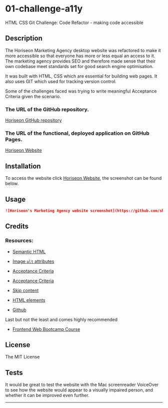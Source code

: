 # 01-challenge-a11y
HTML CSS Git Challenge: Code Refactor - making code accessible

## Description 
The Horiseon Marketing Agency desktop website was refactored to make it more accessible so that everyone has more or less equal an access to it. The marketing agency provides SEO and therefore made sense that their own codebase meet standards set for good search engine optimisation. 

It was built with HTML, CSS which are essential for building web pages. It also uses GIT which used for tracking version control.  

Some of the challenges faced was trying to write meaningful Acceptance Criteria given the scenario. 

### The URL of the GitHub repository.
[Horiseon GitHub repository](https://github.com/shirleyama/01-challenge-a11y)
### The URL of the functional, deployed application on GitHub Pages.
[Horiseon Website](https://shirleyama.github.io/01-challenge-a11y/)


## Installation

To access the website click [Horiseon Website](https://shirleyama.github.io/01-challenge-a11y/), the screenshot can be found below.


## Usage 

```md
![Horiseon's Marketing Agency website screenshot](https://github.com/shirleyama/01-challenge-a11y/blob/main/assets/images/01-html-css-git-challenge-demo.png "Horiseon's Marketing Agency website screenshot")
```

## Credits

### Resources:

* [Semantic HTML](https://www.w3schools.com/html/html5_semantic_elements.asp)

* [Image `alt` attributes](https://www.w3schools.com/tags/att_img_alt.asp)

* [Acceptance Criteria](https://www.altexsoft.com/blog/business/acceptance-criteria-purposes-formats-and-best-practices/)

* [Acceptance Criteria](https://rubygarage.org/blog/clear-acceptance-criteria-and-why-its-important)

* [Skip content](https://webaim.org/techniques/skipnav/#hidden)

* [HTML elements](https://developer.mozilla.org/en-US/docs/Web/HTML/Element)

* [Github](https://docs.github.com/en)

Last but not the least and comes highly recommended
* [Frontend Web Bootcamp Course ](https://courses.bootcampspot.com/)

## License
The MIT License

## Tests

It would be great to test the website with the Mac screenreader VoiceOver to see how the website would appear to a visually impaired person, and whether it can be improved even further.

---

